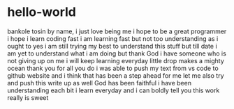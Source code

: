 # hello-world

bankole tosin by name,
i just love being me 
i hope to be a great programmer
i hope i learn coding fast
i am learning fast 
but not too understanding as i ought to
yes i am still trying my best to understand this stuff
but till date i am yet to understand what i am doing
but thank God i have someone who is not giving up on me 
i will keep learning everyday
little drop makes a mighty ocean
thank you for all you do
i was able to push my text from vs code to github website and i think that has been a step ahead for me
let me also try and push this write up as well 
God has been faithful 
i have been understanding each bit i learn everyday
and i can boldly tell you this work really is sweet
